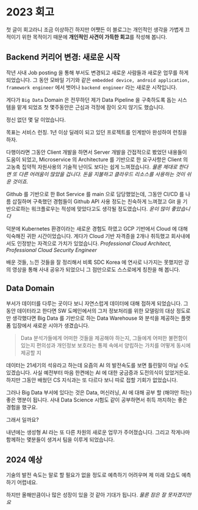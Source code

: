 # 2023 회고

첫 글이 회고라니 조금 이상하긴 하지만 어쨋든 이 블로그는 개인적인 생각을 가볍게 끄적이기 위한 목적이기 때문에
**개인적인 사견이 가득한 회고**를 작성해 봅니다.

## Backend 커리어 변경: 새로운 시작

작년 사내 Job posting 을 통해 부서도 변경되고 새로운 사람들과 새로운 업무를 하게 되었습니다.
그 동안 모바일 기기와 같은 `embedded device, android application, framework engineer` 에서 벗어나 
`backend engineer` 라는 새로운 시작입니다.

게다가 `Big Data` Domain 은 전무하던 제가 Data Pipeline 을 구축하도록 돕는 시스템을 맡게 되었죠
첫 몇주동안은 근심과 걱정에 잠이 오지 않기도 했습니다.

정신 없던 몇 달 이었습니다.

목표는 서비스 런칭. 1년 이상 딜레이 되고 있던 프로젝트를 인계받아 완성하여 런칭을 하자.

다행이라면 그동안 Client 개발을 하면서 Server 개발을 간접적으로 봤었던 내용들이 도움이 되었고,
Microservice 의 Architecture 를 기반으로 한 요구사항은 
Client 의 고농축 집약적 자원사용의 기술적 난이도 보다는 쉽게 느껴졌습니다. 
*물론 제대로 한다면 또 다른 어려움이 많았을 겁니다. 돈을 지불하고 클라우드 리소스를 사용하는 것이 쉬운 것이죠.*

Github 를 기반으로 한 Bot Service 를 main 으로 담당했었는데, 
그동안 CI/CD 를 나름 삽질하며 구축했던 경험들이 Github API 사용 정도는 친숙하게 느껴졌고 
Git 을 기반으로하는 워크플로우는 적성에 맞았다고도 생각될 정도였습니다.
*운이 많이 좋았습니다*

덕분에 Kubernetes 환경이라는 새로운 경험도 하였고 GCP 기반에서 Cloud 에 대해 익숙해진 귀한 시간이었습니다.
게다가 Cloud 기반 자격증을 2개나 취득했고 회사내에서도 인정받는 자격으로 가치가 있었습니다.
*Professional Cloud Architect, Professional Cloud Security Engineer*

배운 것들, 느낀 것들을 잘 정리해서 비록 SDC Korea 에 연사로 나가지는 못했지만
강의 영상을 통해 사내 공유가 되었으니 그 점만으로도 스스로에게 칭찬을 해 봅니다.

## Data Domain

부서가 데이터를 다루는 곳이다 보니 자연스럽게 데이터에 대해 접하게 되었습니다.
그 동안 데이터라고 한다면 SW 도메인에서의 그저 정보처리를 위한 모델링의 대상 정도로만 생각했다면
Big Data 를 기반으로 하는 Data Warehouse 와 분석을 제공하는 플랫폼 입장에서 새로운 시야가 생겼습니다.

> Data 분석가들에게 어떠한 것들을 제공해야 하는지, 그들에게 어떠한 불편함이 있는지
> 편의성과 개인정보 보호라는 통제 속에서 양립하는 가치를 어떻게 동시에 제공할 지

데이터는 21세기의 석유라고 하는데 요즘의 AI 의 발전속도를 보면 틀린말이 아닐 수도 있겠습니다.
사실 예전부터 마음 한켠에는 AI 에 대한 궁금증과 도전의식이 있었거든요.
하지만 그동안 배웠던 CS 지식과는 또 다르다 보니 따로 접할 기회가 없었습니다.

그러나 Big Data 부서에 있다는 것은 Data, 머신러닝, AI 에 대해 공부 할 (해야만 하는) 좋은 명분이 됩니다.
사내 Data Science 시험도 같이 공부하면서 취득 까지하는 좋은 경험을 했구요.

그래서 일까요?

내년에는 생성형 AI 라는 또 다른 차원의 새로운 업무가 주어졌습니다.
그리고 작게나마 함께하는 몇분들이 생겨서 팀을 이루게 되었습니다.

## 2024 예상

기술의 발전 속도는 말로 할 필요가 없을 정도로 예측하기 어려우며
제 미래 모습도 예측하기 어렵네요.

하지만 올해만큼이나 많은 성장이 있을 것 같아 기대가 됩니다.
*물론 잠은 잘 못자겠지만요*
